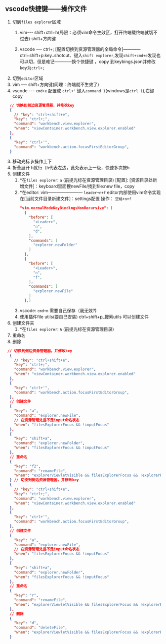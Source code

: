 ## vscode快捷键——操作文件
1. 切到`files explorer`区域 
    1. vim--- shift+ctrl+h(局限：必须vim命令生效区，打开终端载终端就切不过去)
               shift+方向键
              
    2. vscode --- ctrl+;
     [配置切换到资源管理器的全局命令]————
                  ctrl+shift+p:key..shotcut、键入`shift explorer`,发现`shift+cmd+e`发现也可以切，但是难记————换个快捷键 ，copy 到keybings.json并修改key为`ctrl+;`
2. 切到`editor`区域
  1. vim --- shift+方向键(同理：终端就不生效了)
  2. vscode --- `cmd+e`   配置成  `ctrl+'`
    键入`command 1`(windows是`ctrl 1`),右键copy 
```json
  // 切换到侧边资源管理器，并修改key
  {
    // "key": "ctrl+shift+e",
    "key": "ctrl+;",
    "command": "workbench.view.explorer",
    "when": "viewContainer.workbench.view.explorer.enabled"
  },
  {
    "key": "ctrl+'",
    "command": "workbench.action.focusFirstEditorGroup",
  }
```
3. 移动光标 jk操作上下
4. 折叠展开 h就行（h代表左边，此处表示上一级，快速多次按h
5. 创建文件
    1. *在`files explorer`: `a` (前提光标在资源管理目录)
        [配置]:
        [资源目录处新增文件]：keyboard里面搜newFile/找到file:new file，copy
    2. *在editor: vim———————— `leader+n+f`
      editor内部使用vim命令实现在[当前文件目录新建文件]：settings配置
        操作： `空格+n+f`
          ```json
          "vim.normalModeKeyBindingsNonRecursive": [
            {
              "before": [
                "<Leader>",
                "n",
                "d",
              ],
              "commands": [
                "explorer.newFolder"
              ]
            },
            {
              "before": [
                "<Leader>",
                "n",
                "f",
              ],
              "commands": [
                "explorer.newFile"
              ]
            },]
          ```
    3. vscode:  `cmd+n` 需要自己保存（我无效?)
    4. 使用插件file utils(要自己安装) ctrl+shift+p_搜索utils 可以创建文件
6. 创建文件夹
    1. *在`files explorer`: `A` (前提光标在资源管理目录)
7. 重命名
8. 删除
<!-- keybindings.json -->
```json
 // 切换到侧边资源管理器，并修改key
  {
    // "key": "ctrl+shift+e",
    "key": "ctrl+;",
    "command": "workbench.view.explorer",
    "when": "viewContainer.workbench.view.explorer.enabled"
  },
  {
    "key": "ctrl+'",
    "command": "workbench.action.focusFirstEditorGroup",
  },
  // 创建文件
  {
    "key": "a",
    "command": "explorer.newFile",
    // 在资源管理处且不是input命名状态
    "when": "filesExplorerFocus && !inputFocus"
  },
  {
    "key": "shift+a",
    "command": "explorer.newFolder",
    "when": "filesExplorerFocus && !inputFocus"
  },
  // 重命名
  {
    "key": "f2",
    "command": "renameFile",
    "when": "explorerViewletVisible && filesExplorerFocus && !explorerResourceIsRoot && !explorerResourceReadonly && !inputFocus"
  } // 切换到侧边资源管理器，并修改key
  {
    // "key": "ctrl+shift+e",
    "key": "ctrl+;",
    "command": "workbench.view.explorer",
    "when": "viewContainer.workbench.view.explorer.enabled"
  },
  {
    "key": "ctrl+'",
    "command": "workbench.action.focusFirstEditorGroup",
  },
  // 创建文件
  {
    "key": "a",
    "command": "explorer.newFile",
    // 在资源管理处且不是input命名状态
    "when": "filesExplorerFocus && !inputFocus"
  },
  {
    "key": "shift+a",
    "command": "explorer.newFolder",
    "when": "filesExplorerFocus && !inputFocus"
  },
  // 重命名
  {
    "key": "r",
    "command": "renameFile",
    "when": "explorerViewletVisible && filesExplorerFocus && !explorerResourceIsRoot && !explorerResourceReadonly && !inputFocus"
  },
  // 删除
  {
    "key": "d",
    "command": "deleteFile",
    "when": "explorerViewletVisible && filesExplorerFocus && !explorerResourceReadonly && !inputFocus"
  }
```